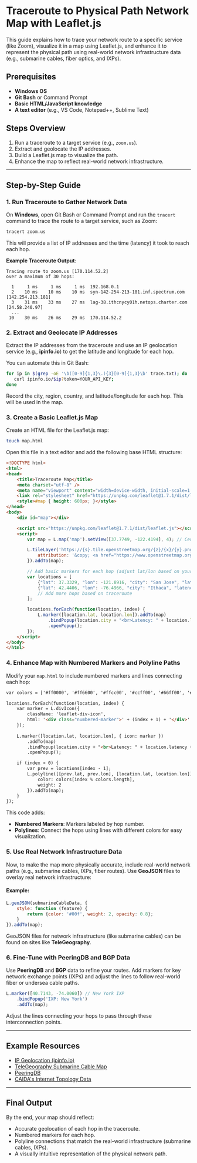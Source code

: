 # Traceroute to Physical Path Network Map with Leaflet.js

This guide explains how to trace your network route to a specific service (like Zoom), visualize it in a map using Leaflet.js, and enhance it to represent the physical path using real-world network infrastructure data (e.g., submarine cables, fiber optics, and IXPs).

## Prerequisites

- **Windows OS**
- **Git Bash** or Command Prompt
- **Basic HTML/JavaScript knowledge**
- **A text editor** (e.g., VS Code, Notepad++, Sublime Text)

## Steps Overview
1. Run a traceroute to a target service (e.g., `zoom.us`).
2. Extract and geolocate the IP addresses.
3. Build a Leaflet.js map to visualize the path.
4. Enhance the map to reflect real-world network infrastructure.

---

## Step-by-Step Guide

### 1. **Run Traceroute to Gather Network Data**
On **Windows**, open Git Bash or Command Prompt and run the `tracert` command to trace the route to a target service, such as Zoom:
```bash
tracert zoom.us
```

This will provide a list of IP addresses and the time (latency) it took to reach each hop.

**Example Traceroute Output**:
```
Tracing route to zoom.us [170.114.52.2]
over a maximum of 30 hops:

  1     1 ms     1 ms     1 ms  192.168.0.1
  2    10 ms    10 ms    10 ms  syn-142-254-213-181.inf.spectrum.com [142.254.213.181]
  3    31 ms    33 ms    27 ms  lag-38.ithcnycy01h.netops.charter.com [24.58.240.97]
  ...
 10    30 ms    26 ms    29 ms  170.114.52.2
```

### 2. **Extract and Geolocate IP Addresses**
Extract the IP addresses from the traceroute and use an IP geolocation service (e.g., **ipinfo.io**) to get the latitude and longitude for each hop.

You can automate this in Git Bash:
```bash
for ip in $(grep -oE '\b([0-9]{1,3}\.){3}[0-9]{1,3}\b' trace.txt); do
   curl ipinfo.io/$ip?token=YOUR_API_KEY;
done
```
Record the city, region, country, and latitude/longitude for each hop. This will be used in the map.

### 3. **Create a Basic Leaflet.js Map**
Create an HTML file for the Leaflet.js map:

```bash
touch map.html
```

Open this file in a text editor and add the following base HTML structure:

```html
<!DOCTYPE html>
<html>
<head>
    <title>Traceroute Map</title>
    <meta charset="utf-8" />
    <meta name="viewport" content="width=device-width, initial-scale=1.0">
    <link rel="stylesheet" href="https://unpkg.com/leaflet@1.7.1/dist/leaflet.css" />
    <style>#map { height: 600px; }</style>
</head>
<body>
    <div id="map"></div>

    <script src="https://unpkg.com/leaflet@1.7.1/dist/leaflet.js"></script>
    <script>
        var map = L.map('map').setView([37.7749, -122.4194], 4); // Center of US

        L.tileLayer('https://{s}.tile.openstreetmap.org/{z}/{x}/{y}.png', {
            attribution: '&copy; <a href="https://www.openstreetmap.org/copyright">OpenStreetMap</a> contributors'
        }).addTo(map);

        // Add basic markers for each hop (adjust lat/lon based on your traceroute)
        var locations = [
            {"lat": 37.3329, "lon": -121.8916, "city": "San Jose", "latency": 20},
            {"lat": 42.4406, "lon": -76.4966, "city": "Ithaca", "latency": 15},
            // Add more hops based on traceroute
        ];

        locations.forEach(function(location, index) {
            L.marker([location.lat, location.lon]).addTo(map)
                .bindPopup(location.city + "<br>Latency: " + location.latency + " ms")
                .openPopup();
        });
    </script>
</body>
</html>
```

### 4. **Enhance Map with Numbered Markers and Polyline Paths**
Modify your `map.html` to include numbered markers and lines connecting each hop:

```html
var colors = ['#ff0000', '#ff6600', '#ffcc00', '#ccff00', '#66ff00', '#00ff00'];

locations.forEach(function(location, index) {
    var marker = L.divIcon({
        className: 'leaflet-div-icon',
        html: '<div class="numbered-marker">' + (index + 1) + '</div>'
    });
    
    L.marker([location.lat, location.lon], { icon: marker })
        .addTo(map)
        .bindPopup(location.city + "<br>Latency: " + location.latency + " ms")
        .openPopup();

    if (index > 0) {
        var prev = locations[index - 1];
        L.polyline([[prev.lat, prev.lon], [location.lat, location.lon]], {
            color: colors[index % colors.length],
            weight: 2
        }).addTo(map);
    }
});
```

This code adds:
- **Numbered Markers**: Markers labeled by hop number.
- **Polylines**: Connect the hops using lines with different colors for easy visualization.

### 5. **Use Real Network Infrastructure Data**
Now, to make the map more physically accurate, include real-world network paths (e.g., submarine cables, IXPs, fiber routes). Use **GeoJSON** files to overlay real network infrastructure:

#### Example:
```javascript
L.geoJSON(submarineCableData, {
    style: function (feature) {
        return {color: '#00f', weight: 2, opacity: 0.8};
    }
}).addTo(map);
```

GeoJSON files for network infrastructure (like submarine cables) can be found on sites like **TeleGeography**.

### 6. **Fine-Tune with PeeringDB and BGP Data**
Use **PeeringDB** and **BGP** data to refine your routes. Add markers for key network exchange points (IXPs) and adjust the lines to follow real-world fiber or undersea cable paths.

```javascript
L.marker([40.7143, -74.0060]) // New York IXP
    .bindPopup('IXP: New York')
    .addTo(map);
```

Adjust the lines connecting your hops to pass through these interconnection points.

---

## Example Resources
- [IP Geolocation (ipinfo.io)](https://ipinfo.io)
- [TeleGeography Submarine Cable Map](https://www.submarinecablemap.com/)
- [PeeringDB](https://www.peeringdb.com/)
- [CAIDA's Internet Topology Data](https://www.caida.org/)

---

## Final Output
By the end, your map should reflect:
- Accurate geolocation of each hop in the traceroute.
- Numbered markers for each hop.
- Polyline connections that match the real-world infrastructure (submarine cables, IXPs).
- A visually intuitive representation of the physical network path.
